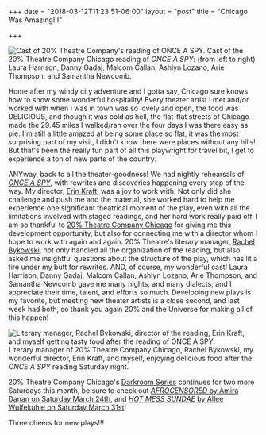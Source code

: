 +++
date = "2018-03-12T11:23:51-06:00"
layout = "post"
title = "Chicago Was Amazing!!!"

+++

![Cast of 20% Theatre Company's reading of ONCE A SPY.](/images/cast_once_a_spy_20_chicago_reading.jpg) Cast of the 20% Theatre Company Chicago reading of *ONCE A SPY*: (from left to right) Laura Harrison, Danny Gadaj, Malcom Callan, Ashlyn Lozano, Arie Thompson, and Samantha Newcomb.

Home after my windy city adventure and I gotta say, Chicago sure knows how to show some wonderful hospitality! Every theater artist I met and/or worked with when I was in town was so lovely and open, the food was DELICIOUS, and though it was cold as hell, the flat-flat streets of Chicago made the 29.45 miles I walked/ran over the four days I was there easy as pie. I'm still a little amazed at being some place so flat, it was the most surprising part of my visit, I didn't know there were places without any hills! But that's been the really fun part of all this playwright for travel bit, I get to experience a ton of new parts of the country. 

ANYway, back to all the theater-goodness! We had nightly rehearsals of [*ONCE A SPY*](https://newplayexchange.org/plays/48794/once-spy), with rewrites and discoveries happening every step of the way. My director, [Erin Kraft](https://www.erinkraft.com/), was a joy to work with. Not only did she challenge and push me and the material, she worked hard to help me experience one significant theatrical moment of the play, even with all the limitations involved with staged readings, and her hard work really paid off. I am so thankful to [20% Theatre Company Chicago](https://www.twentypercentchicago.com/) for giving me this development opportunity, but also for connecting me with a director whom I hope to work with again and again. 20% Theatre's literary manager, [Rachel Bykowski](https://newplayexchange.org/users/4549/rachel-bykowski), not only handled all the organization of the reading, but also asked me insightful questions about the structure of the play, which has lit a fire under my butt for rewrites. AND, of course, my wonderful cast! Laura Harrison, Danny Gadaj, Malcom Callan, Ashlyn Lozano, Arie Thompson, and Samantha Newcomb gave me many nights, and many dialects, and I appreciate their time, talent, and efforts so much. Developing new plays is my favorite, but meeting new theater artists is a close second, and last week had both, so thank you again 20% and the Universe for making all of this happen!

![Literary manager, Rachel Bykowski, director of the reading, Erin Kraft, and myself getting tasty food after the reading of ONCE A SPY.](/images/otherrachel_erin_me.jpg) Literary manager of 20% Theatre Company Chicago, Rachel Bykowski, my wonderful director, Erin Kraft, and myself, enjoying delicious food after the *ONCE A SPY* reading Saturday night.

20% Theatre Company Chicago's [Darkroom Series](https://www.twentypercentchicago.com/darkroom18) continues for two more Saturdays this month, be sure to check out [*AFROCENSORED* by Amira Danan on Saturday March 24th](https://www.facebook.com/events/746568315541831/), and [*HOT MESS SUNDAE* by Allee Wulfekuhle on Saturday March 31st](https://www.facebook.com/events/174663409833261/)! 

Three cheers for new plays!!!
